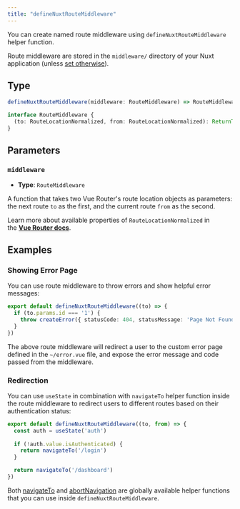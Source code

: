 ```yaml
---
title: "defineNuxtRouteMiddleware"
---
```


You can create named route middleware using `defineNuxtRouteMiddleware` helper function.

Route middleware are stored in the `middleware/` directory of your Nuxt application (unless [set otherwise](/api/configuration/nuxt.config#middleware)).

## Type

```ts
defineNuxtRouteMiddleware(middleware: RouteMiddleware) => RouteMiddleware

interface RouteMiddleware {
  (to: RouteLocationNormalized, from: RouteLocationNormalized): ReturnType<NavigationGuard>
}
```

## Parameters

### `middleware`

- **Type**: `RouteMiddleware`

A function that takes two Vue Router's route location objects as parameters: the next route `to` as the first, and the current route `from` as the second.

Learn more about available properties of `RouteLocationNormalized` in the **[Vue Router docs](https://router.vuejs.org/api/interfaces/RouteLocationNormalized.html)**.

## Examples

### Showing Error Page

You can use route middleware to throw errors and show helpful error messages:

```ts [middleware/error.ts]
export default defineNuxtRouteMiddleware((to) => {
  if (to.params.id === '1') {
    throw createError({ statusCode: 404, statusMessage: 'Page Not Found' })
  }
})
```

The above route middleware will redirect a user to the custom error page defined in the `~/error.vue` file, and expose the error message and code passed from the middleware.

### Redirection

You can use `useState` in combination with `navigateTo` helper function inside the route middleware to redirect users to different routes based on their authentication status:

```ts [middleware/auth.ts]
export default defineNuxtRouteMiddleware((to, from) => {
  const auth = useState('auth')
  
  if (!auth.value.isAuthenticated) {
    return navigateTo('/login')
  }

  return navigateTo('/dashboard')
})
```

Both [navigateTo](/api/utils/navigate-to) and [abortNavigation](/api/utils/abort-navigation) are globally available helper functions that you can use inside `defineNuxtRouteMiddleware`.

